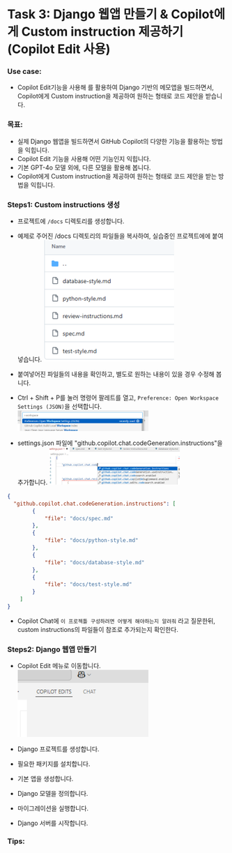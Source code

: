 # Task 3: Django 웹앱 만들기 & Copilot에게 Custom instruction 제공하기 (Copilot Edit 사용)

### Use case: 
- Copilot Edit기능을 사용해 를 활용하여 Django 기반의 메모앱을 빌드하면서, Copilot에게 Custom instruction을 제공하여 원하는 형태로 코드 제안을 받습니다.

### 목표:
- 실제 Django 웹앱을 빌드하면서 GitHub Copilot의 다양한 기능을 활용하는 방법을 익힙니다.
- Copilot Edit 기능을 사용해 어떤 기능인지 익힙니다. 
- 기본 GPT-4o 모델 외에, 다른 모델을 활용해 봅니다. 
- Copilot에게 Custom instruction을 제공하여 원하는 형태로 코드 제안을 받는 방법을 익힙니다.

### Steps1: Custom instructions 생성
- 프로젝트에 `/docs` 디렉토리를 생성합니다. 
- 예제로 주어진 /docs 디렉토리의 파일들을 복사하여, 실습중인 프로젝트에에 붙여 넣습니다. 
  <img src="02.png" width="300">
- 붙여넣어진 파일들의 내용을 확인하고, 별도로 원하는 내용이 있을 경우 수정해 봅니다. 

- Ctrl + Shift + P를 눌러 명령어 팔레트를 열고, `Preference: Open Workspace Settings (JSON)`을 선택합니다.
  <img src="03.png" width="300">

- settings.json 파일에 "github.copilot.chat.codeGeneration.instructions"을 추가합니다.
  <img src="04.png" width="300">
```json
{
  "github.copilot.chat.codeGeneration.instructions": [
        {
            "file": "docs/spec.md"
        },
        {
            "file": "docs/python-style.md"
        },
        {
            "file": "docs/database-style.md"
        },
        {
            "file": "docs/test-style.md"
        }
    ]
}
```
- Copilot Chat에 `이 프로젝틀 구성하려면 어떻게 해야하는지 알려줘` 라고 질문한뒤, custom instructions의 파일들이 참조로 추가되는지 확인한다. 


### Steps2: Django 웹앱 만들기
- Copilot Edit 메뉴로 이동합니다. 
  <img src="01.png" width="300">

- Django 프로젝트를 생성합니다. 
- 필요한 패키지를 설치합니다. 
- 기본 앱을 생성합니다. 
- Django 모델을 정의합니다.
- 마이그레이션을 실행합니다.
- Django 서버를 시작합니다.

### Tips:
